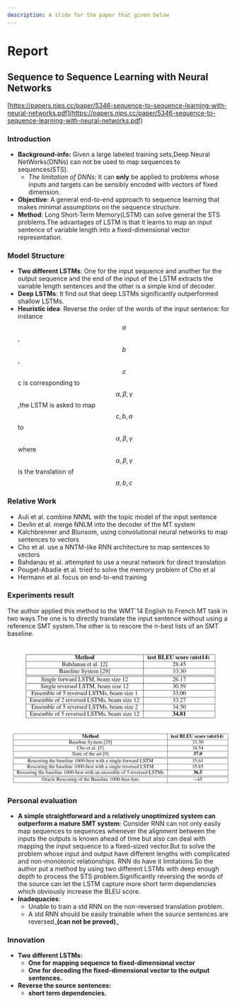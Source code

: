 ```yaml
---
description: A slide for the paper that given below
---
```


# Report

## Sequence to Sequence Learning with Neural Networks

[https://papers.nips.cc/paper/5346-sequence-to-sequence-learning-with-neural-networks.pdf](https://papers.nips.cc/paper/5346-sequence-to-sequence-learning-with-neural-networks.pdf)

### Introduction

* **Background-info:** Given a large labeled training sets,Deep Neural NetWorks\(DNNs\) can not be used to map sequences to sequences\(STS\).
  * _The limitation of DNNs_: It can **only** be applied to problems whose inputs and targets can be sensibly encoded with vectors of fixed dimension.
* **Objective**: A general end-to-end approach to sequence learning that makes minimal assumptions on the sequence structure.
* **Method**: Long Short-Term Memory\(LSTM\) can solve general the STS problems.The advantages of LSTM is that it learns to map an input sentence of variable length into a fixed-dimensional vector representation.

### Model Structure

* **Two different LSTMs**: One for the input sequence and another for the output sequence and the end of the input of the LSTM extracts the variable length sentences and the other is a simple kind of decoder. 
* **Deep LSTMs**: It find out that deep LSTMs significantly outperformed shallow LSTMs.
* **Heuristic idea**: Reverse the order of the words of the input sentence: for instance $$a$$,$$b$$,$$c$$ c is corresponding to  $$\alpha, \beta, \gamma$$,the LSTM is asked to map $$c,b,a $$ to $$\alpha, \beta, \gamma$$ where $$\alpha, \beta, \gamma$$ is the translation of $$a,b,c $$ 

### Relative Work

* Auli et al. combine NNML with the topic model of the input sentence
* Devlin et al. merge NNLM into the decoder of the MT system 
* Kalchbrenner and Blunsom, using convolutional neural networks to map sentences to vectors
* Cho et al. use a NNTM-like RNN architecture to map sentences to vectors
* Bahdanau et al. attempted to use a neural network for direct translation
* Pouget-Abadie et al. tried to solve the memory problem of Cho et al
* Hermann et al. focus on end-to-end training

### Experiments result

The author applied this method to the WMT\`14 English to French MT task in two ways.The one is to directly translate the input sentence without using a reference SMT system.The other is to rescore the n-best lists of an SMT baseline.

![Table 1: The performance of the LSTM on WMT&#x2019;14 English to French test set \(ntst14\). Note that an ensemble of 5 LSTMs with a beam of size 2 is cheaper than of a single LSTM with a beam of size 12.](.gitbook/assets/image.png)

![Table 2: Methods that use neural networks together with an SMT system on the WMT&#x2019;14 English to French test set \(ntst14\).](.gitbook/assets/image%20%281%29.png)

### Personal evaluation

* **A simple straightforward and a relatively unoptimized system can outperform a mature SMT system**: Consider RNN can not only easily map sequences to sequences whenever the alignment between the inputs the outputs is known ahead of time but also can deal with mapping the input sequence to a fixed-sized vector.But to solve the problem whose input and output have different lengths with complicated and non-monotonic relationships. RNN do have it limitations.So the author put a method  by using two different LSTMs with deep enough depth to process the STS problem.Significantly reversing the words of the source can let the LSTM capture more short term dependencies which obviously increase the BLEU score.
* **Inadequacies**: 
  * Unable to train a std RNN on the non-reversed translation problem.
  * A std RNN should be easily trainable when the source sentences are reversed_**\(can not be proved\)**_

### Innovation

* **Two different LSTMs:**
  * **One for mapping sequence to fixed-dimensional vector**
  * **One for decoding the fixed-dimensional vector to the output sentences.** 
* **Reverse the source sentences:**
  * **short term dependencies.**

